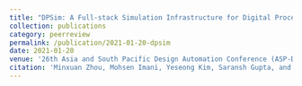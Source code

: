 ```yaml
---
title: "DPSim: A Full-stack Simulation Infrastructure for Digital Processing In-Memory Architecture"
collection: publications
category: peerreview
permalink: /publication/2021-01-20-dpsim
date: 2021-01-20
venue: '26th Asia and South Pacific Design Automation Conference (ASP-DAC)'
citation: 'Minxuan Zhou, Mohsen Imani, Yeseong Kim, Saransh Gupta, and Tajana Rosing, “DPSim: A Full-stack Simulation Infrastructure for Digital Processing In-Memory Architecture”, 26th Asia and South Pacific Design Automation Conference (ASP-DAC), 2021'
---
```

